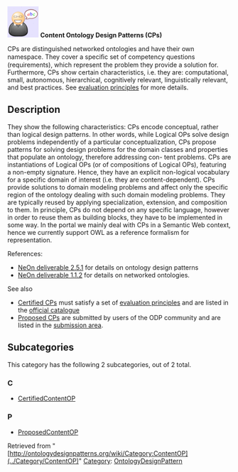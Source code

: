 [![](../images/thumb/6/6f/Definition.gif/70px-Definition.gif)](../Image/Definition.gif "Definition.gif")
__Content Ontology Design Patterns (CPs)__

CPs are distinguished networked ontologies and have their own namespace. They cover a speciﬁc set of competency questions (requirements), which represent the problem they provide a solution for. Furthermore, CPs show certain characteristics, i.e. they are: computational, small, autonomous, hierarchical, cognitively relevant, linguistically relevant, and best practices. See  [evaluation principles](../Odp/EvaluationPrinciples "Odp:EvaluationPrinciples") for more details. 


  




##   Description


They show the following characteristics:
CPs encode conceptual, rather than logical design patterns. In other words,
while Logical OPs solve design problems independently of a particular conceptualization, CPs propose patterns for solving design problems for the domain
classes and properties that populate an ontology, therefore addressing con-
tent problems. CPs are instantiations of Logical OPs (or of compositions
of Logical OPs), featuring a non-empty signature. Hence, they have an explicit non-logical vocabulary for a specific domain of interest (i.e. they are
content-dependent). CPs provide solutions to domain modeling problems and
affect only the specific region of the ontology dealing with such domain modeling problems. They are typically reused by applying specialization, extension,
and composition to them. In principle, CPs do not depend on any specific
language, however in order to reuse them as building blocks, they have to be
implemented in some way. In the portal we mainly deal with CPs
in a Semantic Web context, hence we currently support OWL as a reference formalism for
representation.


  

References:



* [NeOn deliverable 2.5.1](http://www.neon-project.org/web-content/index.php?option=com_weblinks&task=view&catid=17&id=139| "http://www.neon-project.org/web-content/index.php?option=com_weblinks&task=view&catid=17&id=139|") for details on ontology design patterns
* [NeOn deliverable 1.1.2](http://www.neon-project.org/web-content/index.php?option=com_weblinks&task=view&catid=17&id=86| "http://www.neon-project.org/web-content/index.php?option=com_weblinks&task=view&catid=17&id=86|") for details on networked ontologies.


See also 



* [Certified CPs](../Category/CertifiedContentOP "Category:CertifiedContentOP") must satisfy a set of  [evaluation principles](../Odp/EvaluationPrinciples "Odp:EvaluationPrinciples") and are listed in the  [official catalogue](../Catalogue/Main "Catalogue:Main")
* [Proposed CPs](../Category/ProposedContentOP "Category:ProposedContentOP") are submitted by users of the ODP community and are listed in the  [submission area](../Submissions/Main "Submissions:Main").




## Subcategories


This category has the following 2 subcategories, out of 2 total.


### C


* [CertifiedContentOP](../Category/CertifiedContentOP "Category:CertifiedContentOP")

### P


* [ProposedContentOP](../Category/ProposedContentOP "Category:ProposedContentOP")



Retrieved from "[http://ontologydesignpatterns.org/wiki/Category:ContentOP](../Category/ContentOP)"
 [Category](http://ontologydesignpatterns.org/wiki/Special:Categories "Special:Categories"): [OntologyDesignPattern](../Category/OntologyDesignPattern "Category:OntologyDesignPattern")